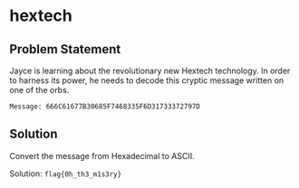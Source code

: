# hextech
## Problem Statement

Jayce is learning about the revolutionary new Hextech technology. In order to harness its power, he needs to decode this cryptic message written on one of the orbs.

`Message: 666C61677B30685F7468335F6D31733372797D`

## Solution

Convert the message from Hexadecimal to ASCII. 

Solution: `flag{0h_th3_m1s3ry}`
